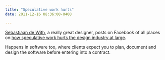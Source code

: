 ```yaml
---
title: "Speculative work hurts"
date: 2011-12-16 08:36:00-0400

---
```


[Sebastiaan de With](https://twitter.com/#!/sdw), a really great designer, posts on Facebook of all places on [how speculative work hurts the design industry at large](http://www.facebook.com/sdewith/posts/213110135435417).

Happens in software too, where clients expect you to plan, document and design the software before entering into a contract.

